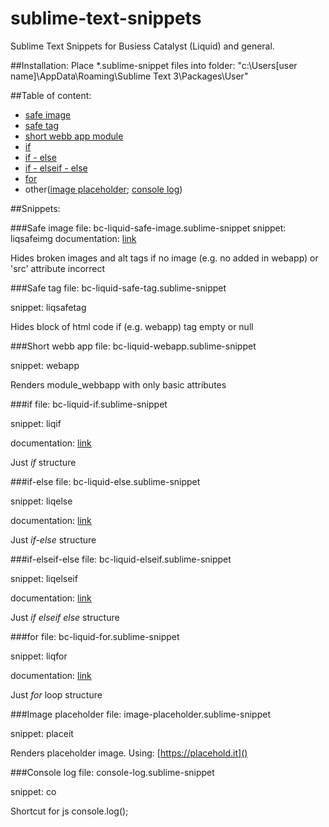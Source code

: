 # sublime-text-snippets
Sublime Text Snippets for Busiess Catalyst (Liquid) and general.

##Installation:
Place *.sublime-snippet files into folder: "c:\Users\[user name]\AppData\Roaming\Sublime Text 3\Packages\User\" 

##Table of content:
- [safe image](https://github.com/wwitekk/sublime-text-snippets#safe-image)
- [safe tag](https://github.com/wwitekk/sublime-text-snippets#safe-tag)
- [short webb app module](https://github.com/wwitekk/sublime-text-snippets#short-webb-app)
- [if](https://github.com/wwitekk/sublime-text-snippets#if)
- [if - else](https://github.com/wwitekk/sublime-text-snippets#if-else)
- [if - elseif - else](https://github.com/wwitekk/sublime-text-snippets#if-elseif-else)
- [for](https://github.com/wwitekk/sublime-text-snippets#for)
- other([image placeholder](https://github.com/wwitekk/sublime-text-snippets#image-placeholder); 
 [console log](https://github.com/wwitekk/sublime-text-snippets#console-log))

##Snippets:

###Safe image
file: bc-liquid-safe-image.sublime-snippet
snippet: liqsafeimg
documentation: [link](http://docs.businesscatalyst.com/dev-assets/reference#!/module-reference/web-apps/index.html)

Hides broken images and alt tags if no image (e.g. no added in webapp) or 'src' attribute incorrect 

###Safe tag
file: bc-liquid-safe-tag.sublime-snippet

snippet: liqsafetag

Hides block of html code if (e.g. webapp) tag empty or null

###Short webb app
file: bc-liquid-webapp.sublime-snippet

snippet: webapp

Renders module_webbapp with only basic attributes

###if
file: bc-liquid-if.sublime-snippet

snippet: liqif

documentation: [link](http://docs.businesscatalyst.com/dev-assets/reference#!/liquid-reference/reference/logic-tags.html!if)

Just *if* structure

###if-else
file: bc-liquid-else.sublime-snippet

snippet: liqelse

documentation: [link](http://docs.businesscatalyst.com/dev-assets/reference#!/liquid-reference/reference/logic-tags.html!if-else)

Just *if-else* structure

###if-elseif-else
file: bc-liquid-elseif.sublime-snippet

snippet: liqelseif

documentation: [link](http://docs.businesscatalyst.com/dev-assets/reference#!/liquid-reference/reference/logic-tags.html!if-else)

Just *if elseif else* structure

###for
file: bc-liquid-for.sublime-snippet

snippet: liqfor

documentation: [link](http://docs.businesscatalyst.com/dev-assets/reference#!/liquid-reference/reference/logic-tags.html!for)

Just *for* loop structure



###Image placeholder
file: image-placeholder.sublime-snippet

snippet: placeit

Renders placeholder image. Using: [https://placehold.it]()

###Console log
file: console-log.sublime-snippet

snippet: co

Shortcut for js console.log();

